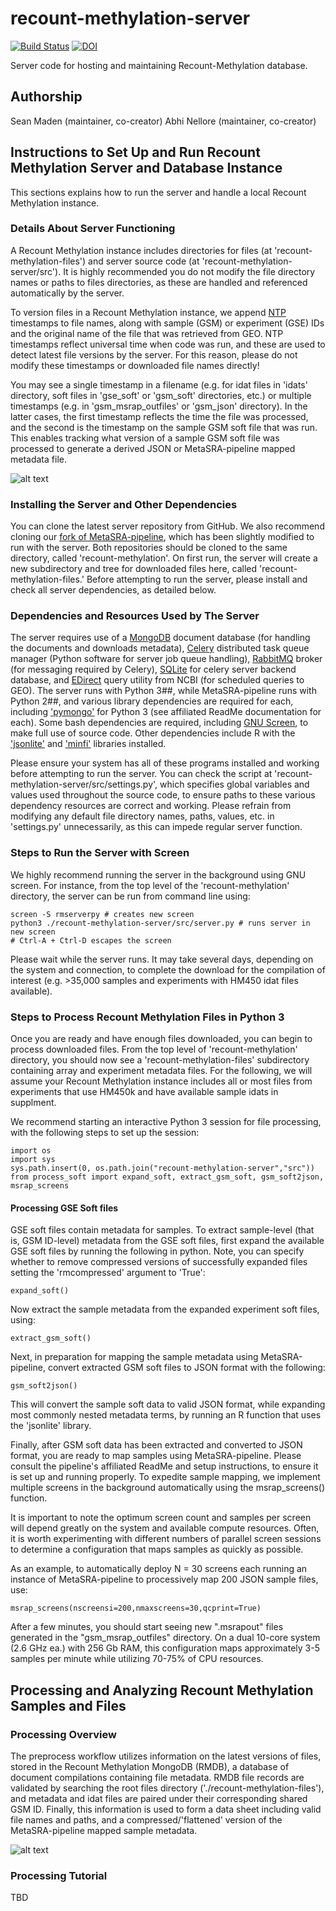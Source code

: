 # recount-methylation-server

[![Build Status](https://travis-ci.org/metamaden/recount-methylation-server.png?branch=master)](https://travis-ci.org/metamaden/recount-methylation-server)  [![DOI](https://zenodo.org/badge/#)](https://zenodo.org/badge/latestdoi/#)

Server code for hosting and maintaining Recount-Methylation database.

## Authorship

Sean Maden (maintainer, co-creator)
Abhi Nellore (maintainer, co-creator)

## Instructions to Set Up and Run Recount Methylation Server and Database Instance

This sections explains how to run the server and handle a local Recount Methylation instance.

### Details About Server Functioning

A Recount Methylation instance includes directories for files (at 'recount-methylation-files') and server source code (at 'recount-methylation-server/src'). It is highly recommended you do not modify the file directory names or paths to files directories, as these are handled and referenced automatically by the server.

To version files in a Recount Methylation instance, we append [NTP](https://en.wikipedia.org/wiki/Network_Time_Protocol) timestamps to file names, along with sample (GSM) or experiment (GSE) IDs and the original name of the file that was retrieved from GEO. NTP timestamps reflect universal time when code was run, and these are used to detect latest file versions by the server. For this reason, please do not modify these timestamps or downloaded file names directly!

You may see a single timestamp in a filename (e.g. for idat files in 'idats' directory, soft files in 'gse_soft' or 'gsm_soft' directories, etc.) or multiple timestamps (e.g. in 'gsm_msrap_outfiles' or 'gsm_json' directory). In the latter cases, the first timestamp reflects the time the file was processed, and the second is the timestamp on the sample GSM soft file that was run. This enables tracking what version of a sample GSM soft file was processed to generate a derived JSON or MetaSRA-pipeline mapped metadata file.

![alt text](https://github.com/metamaden/recount-methylation-server/blob/master/server_workflow.jpg "Recount Methylation Server Process")

### Installing the Server and Other Dependencies

You can clone the latest server repository from GitHub. We also recommend cloning our [fork of MetaSRA-pipeline](https://github.com/metamaden/MetaSRA-pipeline), which has been slightly modified to run with the server. Both repositories should be cloned to the same directory, called 'recount-methylation'. On first run, the server will create a new subdirectory and tree for downloaded files here, called 'recount-methylation-files.' Before attempting to run the server, please install and check all server dependencies, as detailed below.

### Dependencies and Resources Used by The Server

The server requires use of a [MongoDB](https://www.mongodb.com/) document database (for handling the documents and downloads metadata), [Celery](http://www.celeryproject.org/) distributed task queue manager (Python software for server job queue handling), [RabbitMQ](https://www.rabbitmq.com/) broker (for messaging required by Celery), [SQLite](https://www.sqlite.org/index.html) for celery server backend database, and [EDirect](https://dataguide.nlm.nih.gov/edirect/install.html) query utility from NCBI (for scheduled queries to GEO). The server runs with Python 3##, while MetaSRA-pipeline runs with Python 2##, and various library dependencies are required for each, including ['pymongo'](https://api.mongodb.com/python/current/) for Python 3 (see affiliated ReadMe documentation for each). Some bash dependencies are required, including [GNU Screen](https://www.gnu.org/software/screen/), to make full use of source code. Other dependencies include R with the ['jsonlite'](https://cran.r-project.org/web/packages/jsonlite/index.html) and ['minfi'](https://bioconductor.org/packages/release/bioc/html/minfi.html) libraries installed. 

Please ensure your system has all of these programs installed and working before attempting to run the server. You can check the script at 'recount-methylation-server/src/settings.py', which specifies global variables and values used throughout the source code, to ensure paths to these various dependency resources are correct and working. Please refrain from modifying any default file directory names, paths, values, etc. in 'settings.py' unnecessarily, as this can impede regular server function.

### Steps to Run the Server with Screen

We highly recommend running the server in the background using GNU screen. For instance, from the top level of the 'recount-methylation' directory, the server can be run from command line using:

```{bash}
screen -S rmserverpy # creates new screen
python3 ./recount-methylation-server/src/server.py # runs server in new screen
# Ctrl-A + Ctrl-D escapes the screen
```

Please wait while the server runs. It may take several days, depending on the system and connection, to complete the download for the compilation of interest (e.g. >35,000 samples and experiments with HM450 idat files available).

### Steps to Process Recount Methylation Files in Python 3

Once you are ready and have enough files downloaded, you can begin to process downloaded files. From the top level of 'recount-methylation' directory, you should now see a 'recount-methylation-files' subdirectory containing array and experiment metadata files. For the following, we will assume your Recount Methylation instance includes all or most files from experiments that use HM450k and have available sample idats in supplment. 

We recommend starting an interactive Python 3 session for file processing, with the following steps to set up the session:

```{python}
import os
import sys
sys.path.insert(0, os.path.join("recount-methylation-server","src"))
from process_soft import expand_soft, extract_gsm_soft, gsm_soft2json, msrap_screens
```

#### Processing GSE Soft files

GSE soft files contain metadata for samples. To extract sample-level (that is, GSM ID-level) metadata from the GSE soft files, first expand the available GSE soft files by running the following in python. Note, you can specify whether to remove compressed versions of successfully expanded files setting the 'rmcompressed' argument to 'True':

```{python}
expand_soft()
```

Now extract the sample metadata from the expanded experiment soft files, using:

```{python}
extract_gsm_soft()
```

Next, in preparation for mapping the sample metadata using MetaSRA-pipeline, convert extracted GSM soft files to JSON format with the following:

```{python}
gsm_soft2json()
```

This will convert the sample soft data to valid JSON format, while expanding most commonly nested metadata terms, by running an R function that uses the 'jsonlite' library.

Finally, after GSM soft data has been extracted and converted to JSON format, you are ready to map samples using MetaSRA-pipeline. Please consult the pipeline's affiliated ReadMe and setup instructions, to ensure it is set up and running properly. To expedite sample mapping, we implement multiple screens in the background automatically using the msrap_screens() function. 

It is important to note the optimum screen count and samples per screen will depend greatly on the system and available compute resources. Often, it is worth experimenting with different numbers of parallel screen sessions to determine a configuration that maps samples as quickly as possible. 

As an example, to automatically deploy N = 30 screens each running an instance of MetaSRA-pipeline to processively map 200 JSON sample files, use:

```{python}
msrap_screens(nscreensi=200,nmaxscreens=30,qcprint=True)
```

After a few minutes, you should start seeing new ".msrapout" files generated in the "gsm_msrap_outfiles" directory. On a dual 10-core system (2.6 GHz ea.) with 256 Gb RAM, this configuration maps approximately 3-5 samples per minute while utilizing 70-75% of CPU resources.

## Processing and Analyzing Recount Methylation Samples and Files

### Processing Overview

The preprocess workflow utilizes information on the latest versions of files, stored in the Recount Methylation MongoDB (RMDB), a database of document compilations containing file metadata. RMDB file records are validated by searching the root files directory ('./recount-methylation-files'), and metadata and idat files are paired under their corresponding shared GSM ID. Finally, this information is used to form a data sheet including valid file names and paths, and a compressed/'flattened' version of the MetaSRA-pipeline mapped sample metadata. 

![alt text](https://github.com/metamaden/recount-methylation-server/blob/master/preprocess_workflow.jpg "Recount Methylation Server Process")

### Processing Tutorial

TBD


